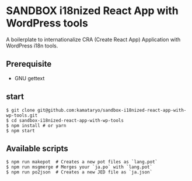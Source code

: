 # SANDBOX i18nized React App with WordPress tools

A boilerplate to internationalize CRA (Create React App) Application with WordPress i18n tools.

## Prerequisite

- GNU gettext

## start

```shell
$ git clone git@github.com:kamataryo/sandbox-i18nized-react-app-with-wp-tools.git
$ cd sandbox-i18nized-react-app-with-wp-tools
$ npm install # or yarn
$ npm start
```

## Available scripts

```shell
$ npm run makepot  # Creates a new pot files as `lang.pot`
$ npm run msgmerge # Merges your `ja.po` with `lang.pot`
$ npm run po2json  # Creates a new JED file as `ja.json`
```

